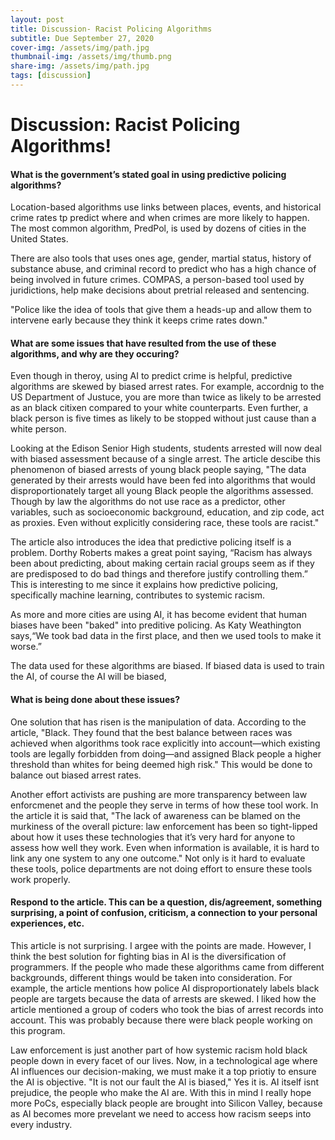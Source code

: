 ```yaml
---
layout: post
title: Discussion- Racist Policing Algorithms
subtitle: Due September 27, 2020
cover-img: /assets/img/path.jpg
thumbnail-img: /assets/img/thumb.png
share-img: /assets/img/path.jpg
tags: [discussion]
---
```


# Discussion: Racist Policing Algorithms!

#### What is the government’s stated goal in using predictive policing algorithms?
Location-based algorithms use links between places, events, and historical crime rates tp predict where and when crimes are more likely to happen. The most common algorithm, PredPol, is used by dozens of cities in the United States.

There are also tools that uses ones age, gender, martial status, history of substance abuse, and criminal record to predict who has a high chance of being involved in future crimes. COMPAS, a person-based tool used by juridictions, help make decisions about pretrial released and sentencing. 

"Police like the idea of tools that give them a heads-up and allow them to intervene early because they think it keeps crime rates down."

#### What are some issues that have resulted from the use of these algorithms, and why are they occuring?
Even though in theroy, using AI to predict crime is helpful, predictive algorithms are skewed by biased arrest rates. For example, accordnig to the US Department of Justuce, you are more than twice as likely to be arrested as an black citixen compared to your white counterparts. Even further, a black person is five times as likely to be stopped without just cause than a white person. 

Looking at the Edison Senior High students, students arrested will now deal with biased assessment because of a single arrest. The article descibe this phenomenon of biased arrests of young black people saying, "The data generated by
their arrests would have been fed into algorithms that would disproportionately target all young Black people the algorithms assessed. Though by law the algorithms do not use race as a predictor, other variables, such as socioeconomic background, education, and zip code, act as proxies. Even without explicitly considering race, these tools are racist."

The article also introduces the idea that predictive policing itself is a problem. Dorthy Roberts makes a great point saying, “Racism has always been about predicting, about making certain racial groups seem as if they are predisposed to do bad things and therefore justify controlling them.” This is interesting to me since it explains how predictive policing, specifically machine learning, contributes to systemic racism.  

As more and more cities are using AI, it has become evident that human biases have been "baked" into preditive policing. As Katy Weathington says,“We took bad data in the first place, and then we used tools to make it worse.”

The data used for these algorithms are biased. If biased data is used to train the AI, of course the AI will be biased,

#### What is being done about these issues?
One solution that has risen is the manipulation of data. According to the article, "Black. They found that the best balance between races was achieved when algorithms took race explicitly into account—which existing tools are legally forbidden from doing—and assigned Black people a higher threshold than whites for being deemed high risk." This would be done to balance out biased arrest rates.

Another effort activists are pushing are more transparency between law enforcmenet and the people they serve in terms of how these tool work. In the article it is said that, "The lack of awareness can be blamed on the murkiness of the overall picture: law enforcement has been so tight-lipped about how it uses these technologies that it’s very hard for anyone to assess how well they work. Even when information is available, it is hard to link any one system to any one outcome." Not only is it hard to evaluate these tools, police departments are not doing effort to ensure these tools work properly.

#### Respond to the article. This can be a question, dis/agreement, something surprising, a point of confusion, criticism, a connection to your personal experiences, etc. 
This article is not surprising. I argee with the points are made. However, I think the best solution for fighting bias in AI is the diversification of programmers. If the people who made these algorithms came from different backgrounds, different things would be taken into consideration. For example, the article mentions how police AI disproportionately labels black people are targets because the data of arrests are skewed. I liked how the article mentioned a group of coders who took the bias of arrest records into account. This was probably because there were black people working on this program.

Law enforcement is just another part of how systemic racism hold black people down in every facet of our lives. Now, in a technological age where AI influences our decision-making, we must make it a top priotiy to ensure the AI is objective. "It is not our fault the AI is biased," Yes it is. AI itself isnt prejudice, the people who make the AI are. With this in mind I really hope more PoCs, especially black people are brought into Silicon Valley, because as AI becomes more prevelant we need to access how racism seeps into every industry.
